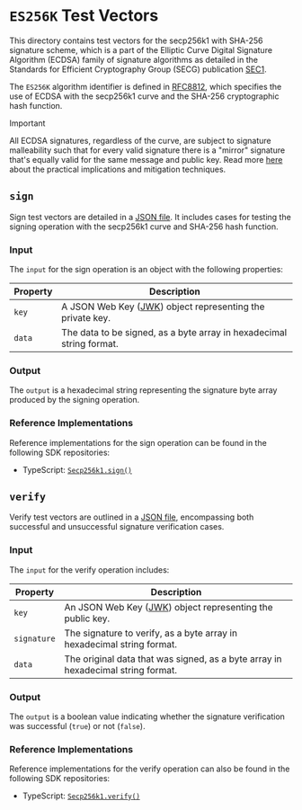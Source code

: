 # `ES256K` Test Vectors

This directory contains test vectors for the secp256k1 with SHA-256 signature scheme, which is a
part of the Elliptic Curve Digital Signature Algorithm (ECDSA) family of signature algorithms as
detailed in the Standards for Efficient Cryptography Group (SECG) publication
[SEC1](https://www.secg.org/sec1-v2.pdf).

The `ES256K` algorithm identifier is defined in
[RFC8812](https://datatracker.ietf.org/doc/html/rfc8812), which specifies the use of ECDSA with the
secp256k1 curve and the SHA-256 cryptographic hash function.

> [!IMPORTANT]
> All ECDSA signatures, regardless of the curve, are subject to signature malleability such that
> for every valid signature there is a "mirror" signature that's equally valid for the same message
> and public key. Read more
> [here]()
> about the practical implications and mitigation techniques.

## `sign`

Sign test vectors are detailed in a [JSON file](./sign.json). It includes cases for testing the
signing operation with the secp256k1 curve and SHA-256 hash function.

### Input

The `input` for the sign operation is an object with the following properties:

| Property | Description                                                          |
| -------- | -------------------------------------------------------------------- |
| `key`    | A JSON Web Key ([JWK][RFC7517]) object representing the private key. |
| `data`   | The data to be signed, as a byte array in hexadecimal string format. |

### Output

The `output` is a hexadecimal string representing the signature byte array produced by the signing
operation.

### Reference Implementations

Reference implementations for the sign operation can be found in the following SDK repositories:

- TypeScript: [`Secp256k1.sign()`](https://github.com/TBD54566975/web5-js/blob/44c38a116dec0b357ca15d807eb513f819341e50/packages/crypto/src/primitives/secp256k1.ts#L547-L595)

## `verify`

Verify test vectors are outlined in a [JSON file](./verify.json), encompassing both successful and unsuccessful signature verification cases.

### Input

The `input` for the verify operation includes:

| Property    | Description                                                                      |
| ----------- | -------------------------------------------------------------------------------- |
| `key`       | An JSON Web Key ([JWK][RFC7517]) object representing the public key.             |
| `signature` | The signature to verify, as a byte array in hexadecimal string format.           |
| `data`      | The original data that was signed, as a byte array in hexadecimal string format. |

### Output

The `output` is a boolean value indicating whether the signature verification was successful
(`true`) or not (`false`).

### Reference Implementations

Reference implementations for the verify operation can also be found in the following SDK
repositories:

- TypeScript: [`Secp256k1.verify()`](https://github.com/TBD54566975/web5-js/blob/44c38a116dec0b357ca15d807eb513f819341e50/packages/crypto/src/primitives/secp256k1.ts#L670-L724)

[RFC7517]: https://datatracker.ietf.org/doc/html/rfc7517
